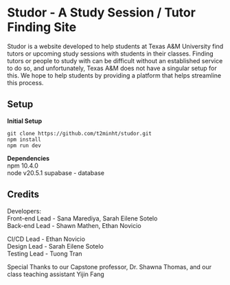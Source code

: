 # Studor - A Study Session / Tutor Finding Site
Studor is a website developed to help students at Texas A&M University find tutors or upcoming study sessions with students in their classes. Finding tutors or people to study with can be difficult without an established service to do so, and unfortunately, Texas A&M does not have a singular setup for this. We hope to help students by providing a platform that helps streamline this process.

## Setup
**Initial Setup**   
```
git clone https://github.com/t2minht/studor.git  
npm install   
npm run dev
```

**Dependencies**  
npm 10.4.0  
node v20.5.1
supabase - database


## Credits
Developers:  
Front-end Lead - Sana Marediya, Sarah Eilene Sotelo  
Back-end Lead - Shawn Mathen, Ethan Novicio

CI/CD Lead  - Ethan Novicio  
Design Lead - Sarah Eilene Sotelo  
Testing Lead - Tuong Tran

Special Thanks to our Capstone professor, Dr. Shawna Thomas, and our class teaching assistant Yijin Fang
